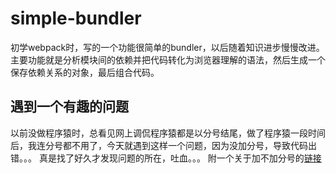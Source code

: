 # simple-bundler
初学webpack时，写的一个功能很简单的bundler，以后随着知识进步慢慢改进。
主要功能就是分析模块间的依赖并把代码转化为浏览器理解的语法，然后生成一个保存依赖关系的对象，最后组合代码。

## 遇到一个有趣的问题
以前没做程序猿时，总看见网上调侃程序猿都是以分号结尾，做了程序猿一段时间后，我连分号都不用了，今天就遇到这样一个问题，因为没加分号，导致代码出错。。。
真是找了好久才发现问题的所在，吐血。。。
附一个关于加不加分号的[链接](https://www.cnblogs.com/ricklz/p/10342629.html)